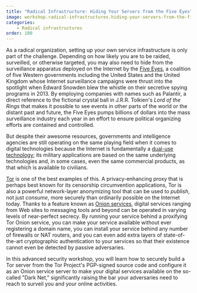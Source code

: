 ```yaml
---
title: "Radical Infrastructure: Hiding Your Servers from the Five Eyes"
image: workshop.radical-infrastructures.hiding-your-servers-from-the-five-eyes.png
categories:
    - Radical infrastructures
order: 100
---
```


As a radical organization, setting up your own service infrastructure is only part of the challenge. Depending on how likely you are to be raided, surveilled, or otherwise targeted, you may also need to hide from the surveillance apparatus deployed on the Internet by the [Five Eyes](https://en.wikipedia.org/wiki/Five_Eyes), a coalition of five Western governments including the United States and the United Kingdom whose Internet surveillance campaigns were thrust into the spotlight when Edward Snowden blew the whistle on their secretive spying programs in 2013. By employing companies with names such as Palantir, a direct reference to the fictional crystal ball in J.R.R. Tolkien's <cite>Lord of the Rings</cite> that makes it possible to see events in other parts of the world or the distant past and future, the Five Eyes pumps billions of dollars into the mass surveillance industry each year in an effort to ensure political organizing efforts are contained and controlled.

But despite their awesome resources, governments and intelligence agencies are still operating on the same playing field when it comes to digital technologies because the Internet is fundamentally a [dual-use technology](https://en.wikipedia.org/wiki/Dual-use_technology); its military applications are based on the same underlying technologies and, in some cases, even the same commercial products, as that which is available to civilians.

[Tor](https://torproject.org/) is one of the best examples of this. A privacy-enhancing proxy that is perhaps best known for its censorship circumvention applications, Tor is also a powerful network-layer anonymizing tool that can be used to *publish*, not just *consume*, more securely than ordinarily possible on the Internet today. Thanks to a feature known as [Onion services](https://2019.www.torproject.org/docs/onion-services.html.en), digital services ranging from Web sites to messaging tools and beyond can be operated in varying levels of near-perfect secrecy. By running your service behind a proxifying Tor Onion service, you can make your service available without ever registering a domain name, you can install your service behind any number of firewalls or NAT routers, and you can even add extra layers of state-of-the-art cryptographic authentication to your services so that their existence cannot even be detected by passive adversaries.

In this advanced security workshop, you will learn how to securely build a Tor server from the Tor Project's PGP-signed source code and configure it as an Onion service server to make your digital services available on the so-called "Dark Net," significantly raising the bar your adversaries need to reach to surveil you and your online activities.
